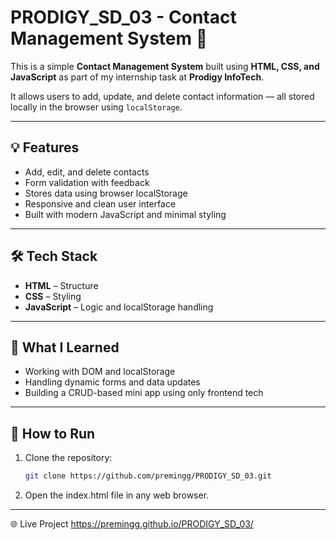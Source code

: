 # PRODIGY_SD_03 - Contact Management System 📇

This is a simple **Contact Management System** built using **HTML, CSS, and JavaScript** as part of my internship task at **Prodigy InfoTech**.

It allows users to add, update, and delete contact information — all stored locally in the browser using `localStorage`.

---

## 💡 Features

- Add, edit, and delete contacts
- Form validation with feedback
- Stores data using browser localStorage
- Responsive and clean user interface
- Built with modern JavaScript and minimal styling

---

## 🛠️ Tech Stack

- **HTML** – Structure  
- **CSS** – Styling  
- **JavaScript** – Logic and localStorage handling

---

## 🧠 What I Learned

- Working with DOM and localStorage  
- Handling dynamic forms and data updates  
- Building a CRUD-based mini app using only frontend tech

---

## 🚀 How to Run

1. Clone the repository:
   ```bash
   git clone https://github.com/premingg/PRODIGY_SD_03.git
2. Open the index.html file in any web browser.

---

🌐 Live Project
https://premingg.github.io/PRODIGY_SD_03/
